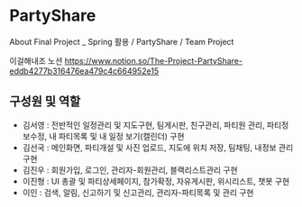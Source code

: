# PartyShare
About Final Project _ Spring 활용 / PartyShare / Team Project

이걸해내조 노션
https://www.notion.so/The-Project-PartyShare-eddb4277b316476ea479c4c664952e15


## 구성원 및 역할
- 김서영 :
전반적인 일정관리 및 지도구현, 팀게시판, 친구관리, 
파티원 관리, 파티정보수정, 내 파티목록 및 내 일정 보기(캘린더) 구현
- 김선국 :
메인화면, 파티개설 및 사진 업로드, 지도에 위치 저장, 팀채팅, 내정보 관리 구현
- 김진우 :
회원가입, 로그인, 관리자-회원관리, 블랙리스트관리 구현
- 이진형 :
UI 총괄 및 파티상세페이지, 참가확정, 자유게시판, 위시리스트, 챗봇 구현
- 이인 :
검색, 알림, 신고하기 및 신고관리, 관리자-파티목록 및 관리 구현
